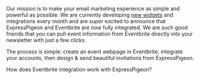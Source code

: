 Our mission is to make your email marketing
experience as simple and powerful as possible. We are currently
developing [new widgets](expresspigeon-launches-email-newsletter-widgets)
and integrations every month and are super excited to announce that ExpressPigeon and Eventbrite
are now fully integrated. We are such good friends that you can pull event information
from Eventbrite directly into your newsletter with just a few clicks.

The process is simple: create an event webpage in Eventbrite, integrate
your accounts, then design &amp; send beautiful invitations from
ExpressPigeon.

How does Eventbrite integration work with ExpressPigeon?
